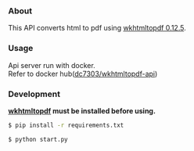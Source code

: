 ### About
This API converts html to pdf using [wkhtmltopdf 0.12.5](https://wkhtmltopdf.org/).

### Usage
Api server run with docker.  
Refer to docker hub([dc7303/wkhtmltopdf-api](https://hub.docker.com/repository/docker/dc7303/wkhtmltopdf-api/general))

### Development
**[wkhtmltopdf](https://wkhtmltopdf.org/) must be installed before using.**

```bash
$ pip install -r requirements.txt

$ python start.py
```

